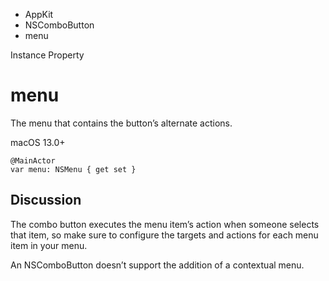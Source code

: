 

- AppKit
- NSComboButton
-  menu 

Instance Property

# menu

The menu that contains the button’s alternate actions.

macOS 13.0+

``` source
@MainActor
var menu: NSMenu { get set }
```

## Discussion

The combo button executes the menu item’s action when someone selects that item, so make sure to configure the targets and actions for each menu item in your menu.

An NSComboButton doesn’t support the addition of a contextual menu.

